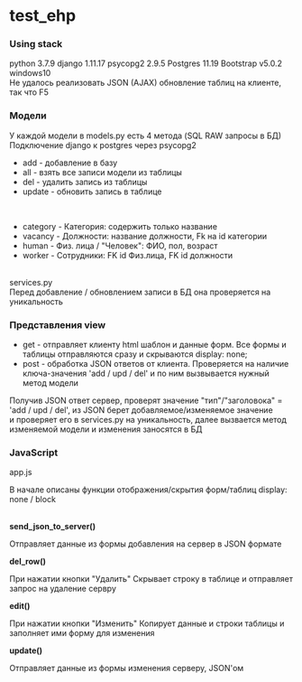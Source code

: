 # test_ehp

<h3>Using stack</h3>
python 3.7.9
django 1.11.17
psycopg2 2.9.5
Postgres 11.19
Bootstrap v5.0.2
windows10

<br>
Не удалось реализовать JSON (AJAX) обновление таблиц на клиенте, так что F5
<br>

<h3>Модели</h3>
У каждой модели в models.py есть 4 метода
(SQL RAW запросы в БД)
<br>
Подключение django к postgres через psycopg2
<ul>
  <li>add - добавление в базу</li>
  <li>all - взять все записи модели из таблицы</li>
  <li>del - удалить запись из таблицы</li>
  <li>update - обновить запись в таблице</li>
</ul>
<br>
<ul>
  <li>category - Категория: содержить только название</li>  
  <li>vacancy - Должности: название должности, Fk на id категории </li>
  <li>human - Физ. лица / "Человек": ФИО, пол, возраст </li>
  <li>worker - Сотрудники: FK id Физ.лица, FK id должности </li>  
 
</ul>


<br>
services.py
<br>
Перед добавление / обновлением записи в БД она проверяется на уникальность
<br>
<h3> Представления view </h3>
<ul>
  <li>get - отправляет клиенту html шаблон и данные форм. Все формы и таблицы отправляются сразу и скрываются display: none;</li>
  <li>post - обработка JSON ответов от клиента. Проверяется на наличие ключа-значения 'add / upd / del' и по ним вызвывается нужный метод модели  
</ul>
Получив JSON ответ сервер, проверят значение "тип"/"заголовока" = 'add / upd / del', из JSON берет добавляемое/изменяемое значение
<br>
и проверяет его в services.py на уникальность, далее вызвается метод изменяемой модели и изменения заносятся в БД

<h3>JavaScript</h3>
<p> app.js</p>
<p>В начале описаны функции отображения/скрытия форм/таблиц display: none / block</p>
<br>
<b>send_json_to_server()</b>
<p>Отправляет данные из формы  добавления на сервер в JSON формате</p>
<b>del_row()</b>
<p>При нажатии кнопки "Удалить" Скрывает строку в таблице и отправляет запрос на удаление сервру</p>
<b> edit() </b>
<p>При нажатии кнопки "Изменить" Копирует данные и строки таблицы и заполняет ими форму для изменения</p>
<b> update() </b>
<p> Отправляет данные из формы изменения серверу, JSON'ом </p>

